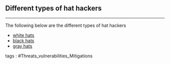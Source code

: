 ## **Different types of hat hackers** 
---

The following below are the different types of hat hackers 
- [white hats](white%20hats.md)
- [black hats](black%20hats.md)
- [gray hats](gray%20hats.md)

tags : #Threats_vulnerabilities_Mitigations 